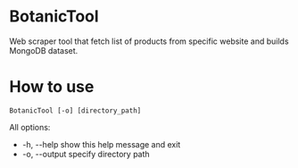 # BotanicTool

Web scraper tool that fetch list of products from specific website and builds MongoDB dataset.

# How to use
```shell
BotanicTool [-o] [directory_path]
```
All options:
 * -h, --help  show this help message and exit
 * -o, --output  specify directory path
